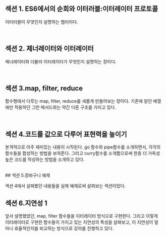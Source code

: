 
## 섹션 1. ES6에서의 순회와 이터러블:이터레이터 프로토콜

이터러블이 무엇인지 설명하는 챕터이다. 

<br>

## 섹션 2. 제너레이터와 이터레이터 

제너레이터와 더불러 이터레이터가 무엇인지 설명하는 장이다. 

<br>

## 섹션 3.map, filter, reduce

함수형에서 다루는 map, filter, reduce를 새롭게 만들어보는 장이다. 
기존에 알던 배열에만 적용하던 그런 메서드와는 약간 다른 구조를 가지고 있다. 

<br>

## 섹션 4.코드를 값으로 다루어 표현력을 높이기 

본격적으로 아주 재미있는 내용이 시작된다. 
go 함수와 pipe함수를 소개하면서, 각각의 함수들을 합성하는 방법을 보여준다. 
그리고 curry함수를 소개함으로써 한층 더 가독성 높은 코드를 작성하는 방법을 소개하고 있다. 


<br>
## 섹션 5.장바구니 예제 

섹션 4에서 살펴봤던 내용들을 실제 예제로써 살펴보는 섹션이었다. 


## 섹션 6.지연성 1 

앞서 설명했었던, map, filter 함수들을 이터레이터 방식으로 구현한다. 
그리고 이렇게 이터레이터로 구현한 함수들이 가지고 있는 지연성의 특성을 살펴보고, 
이 지연성이 얼마나 효율적인지를 비교하는 방식으로 강의를 진행하고 있다. 


